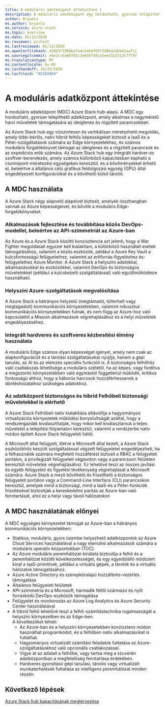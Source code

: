 ```yaml
---
title: A moduláris adatközpont áttekintése |
description: A moduláris adatközpont egy hordozható, gyorsan telepíthető adatközpont, amely alkalmas a nagyméretű, ideiglenes és rögzített értékű parancssori műveletek támogatásához.
author: BryanLa
ms.author: bryanla
ms.service: azure-stack
ms.topic: overview
ms.date: 01/13/2020
ms.reviewer: prchint
ms.lastreviewed: 01/13/2020
ms.openlocfilehash: d2803f1968be7a4a3e64f65f3d86a2dbb41aaf1c
ms.sourcegitcommit: e4e2cc6a68f02c3e856f58ca5ee51b3313c7ff8f
ms.translationtype: MT
ms.contentlocale: hu-HU
ms.lasthandoff: 10/19/2020
ms.locfileid: "92182964"
---
```

# <a name="modular-data-center-overview"></a>A moduláris adatközpont áttekintése 

A moduláris adatközpont (MDC) Azure Stack hub-alapú. A MDC egy hordozható, gyorsan telepíthető adatközpont, amely alkalmas a nagyméretű harci műveletek támogatására az ideiglenes és rögzített parancsokban.

Az Azure Stack hub egy vízszintesen és vertikálisan méretezhető megoldás, amely több-bérlős, natív hibrid felhős képességeket biztosít a IaaS és a Péter-szolgáltatások számára az Edge környezetekhez, és számos moduláris forgatókönyvet támogat az ideiglenes és a rögzített parancsok és az expedíciós erők számára. Az Azure Stack hub egy integrált hardver-és szoftver-berendezés, amely számos különböző kapacitásban kapható a csomópont-méretezési egységeken keresztül, és a bővítményekkel érhető el, beleértve a általános célú grafikus feldolgozási egység (GPU) által engedélyezett konfigurációkat és a bővíthető külső tárolót.

## <a name="how-you-can-use-the-mdc"></a>A MDC használata

A Azure Stack négy alapvető alapelvet biztosít, amelyek összhangban vannak az Azure képességeivel, és bővítik a moduláris Edge-forgatókönyveket. 

### <a name="develop-and-deliver-apps-with-a-common-devops-model-including-api-symmetry-with-azure"></a>Alkalmazások fejlesztése és továbbítása közös DevOps-modellel, beleértve az API-szimmetriát az Azure-ban

Az Azure és a Azure Stack közötti konzisztencia azt jelenti, hogy a War Fighter megoldásait egyszer kell kialakítani, a különböző használati esetek támogatásához, valamint a közös eszközök, például a Azure Key Vault a kulcsfontosságú felügyelethez, valamint az erőforrás-figyeléshez és-felügyelethez Azure Monitor. A Azure Stack a helyszíni adatokkal, alkalmazásokkal és eszközökkel, valamint DevOps és biztonságos műveletekkel (például a kulcskezelő szolgáltatással) való együttműködésre használható.

### <a name="deliver-azure-services-on-premises"></a>Helyszíni Azure-szolgáltatások megvalósítása

A Azure Stack a hátrányos helyzetű (megtámadó, túlterhelt vagy megtagadott) kommunikációs környezetekben, valamint robusztus kommunikációs környezetekben futnak, és nem függ az Azure-hoz való kapcsolattól a Mission alkalmazások végrehajtásához és a helyi műveletek engedélyezéséhez. 

### <a name="use-integrated-hardware-and-software-delivery-experience"></a>Integrált hardveres és szoftveres kézbesítési élmény használata

A moduláris Edge számos olyan képességet igényel, amely nem csak az alapkonfigurációt és a tárolási szolgáltatásokat nyújtja, hanem a gépi tanulás, az AI és az elemzés speciális funkcióit is. A biztonságos felhőhöz való csatlakozás lehetősége a moduláris szélétől, ha az képes, vagy fordítva a megszorító környezetekben való egymástól függetlenül működik, kritikus fontosságú ahhoz, hogy a háborús harcosok hozzáférhessenek a döntéshozatalhoz szükséges adatokhoz.

### <a name="keep-your-datacenter-secure-and-available-with-hybrid-cloud-security-operations"></a>Az adatközpont biztonságos és hibrid Felhőbeli biztonsági műveletekkel is elérhető

A Azure Stack Felhőbeli natív kialakítása eltávolítja a hagyományos virtualizációs környezetek működési bonyolultságát azáltal, hogy a rendszergazdák kiválaszthatják, hogy mikor kell kiválasztaniuk a teljes műveletet a telepítési folyamaton keresztül, valamint a rendszerbe natív módon épített Azure Stack felügyeleti hálót.

A Microsoft által felügyelt, illetve a Microsoft által kezelt, a Azure Stack eszközökhöz készült szolgáltatással végzett felügyeletet engedélyezheti, ha a felhasználók számára megfelelő hozzáférést biztosít a RBAC a felügyeleti portálon, a privilegizált felügyeleti végponton vagy a parancssori felületen keresztüli műveletek végrehajtásához. Ez lehetővé teszi az összes javítási és egyéb felügyeleti és figyelési tevékenység végrehajtását a Microsoft számára. Azure Stack a mező bővíthető és frissíthető a biztonságos felügyeleti portálon vagy a Command-Line Interface (CLI) parancsokon keresztül, amelyek mind a biztonsági, mind a IaaS-és a Péter-funkciók frissítésével biztosítják a kereskedelmi paritás az Azure-ban való fenntartását, ahol ez a helyi vagy távoli hálózatokon 

## <a name="benefits-of-using-the-mdc"></a>A MDC használatának előnyei

A MDC egységes környezetet támogat az Azure-ban a hátrányos kommunikációs környezetekben:
 - Statikus, moduláris, gyors üzembe helyezhető adatközpontok az Azure Cloud Services használatával a nagy elemzési alkalmazások számára a moduláris operatív központokban (TOC).
 - Az Azure moduláris peremhálózat-kínálata biztosítja a felhő és a peremhálózat közötti következetességet, és egy egyedülálló módszert kínál a IaaS-primitívek, például a virtuális gépek, a tárolók és a virtuális hálózatok támogatásához.
 - Azure Active Directory és szerepköralapú hozzáférés-vezérlés támogatása
 - Általános felügyeleti felületek
 - API-szimmetria és a Microsoft, harmadik féltől származó és nyílt forráskódú DevOps-eszközök támogatása
 - Felügyelet és monitorozás az Azure Log Analytics és Azure Security Center használatával
 - A hibrid felhő lehetővé teszi a felhő-számítástechnika rugalmasságát a helyszíni környezetben és az Edge-ben.<br>A következőket teheti:
     - Az Azure-ban és a helyszíni környezetekben konzisztens módon használhat programkódot, és a felhőben natív alkalmazásokat is futtathat.
     - Hagyományos virtualizált számítási feladatok futtatása az Azure-szolgáltatásokhoz való opcionális csatlakozással.
     - Vigye át az adatait a felhőbe, vagy tartsa meg a szuverén adatközpontban a megfelelőség fenntartása érdekében.
     - Hardveres gyorsítású gépi tanulási, tárolós vagy virtualizált munkaterhelések futtatása az intelligens peremhálózat minden részén.

## <a name="next-steps"></a>Következő lépések

[Azure Stack hub kapacitásának megtervezése](../operator/azure-stack-capacity-planning-overview.md)
